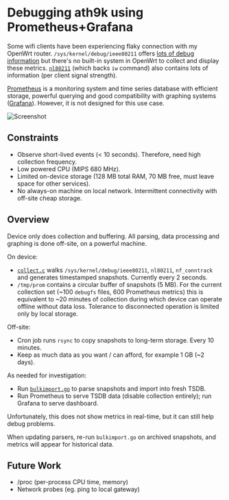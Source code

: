 # Debugging ath9k using Prometheus+Grafana

Some wifi clients have been experiencing flaky connection with my OpenWrt router. `/sys/kernel/debug/ieee80211` offers [lots of debug information](https://elixir.bootlin.com/linux/latest/source/drivers/net/wireless/ath/ath9k/debug.c) but there's no built-in system in OpenWrt to collect and display these metrics. [`nl80211`](https://wireless.wiki.kernel.org/en/developers/documentation/nl80211) (which backs `iw` command) also contains lots of information (per client signal strength).

[Prometheus](https://prometheus.io/) is a monitoring system and time series database with efficient storage, powerful querying and good compatibility with graphing systems ([Grafana](https://grafana.com/)). However, it is not designed for this use case.

![Screenshot](https://i.redd.it/s01mxnaa16241.png)

## Constraints

*  Observe short-lived events (< 10 seconds). Therefore, need high collection frequency.
*  Low powered CPU (MIPS 680 MHz).
*  Limited on-device storage (128 MB total RAM, 70 MB free, must leave space for other services).
*  No always-on machine on local network. Intermittent connectivity with off-site cheap storage.

## Overview

Device only does collection and buffering. All parsing, data processing and graphing is done off-site, on a powerful machine.

On device:
*  [`collect.c`](collect.c) walks `/sys/kernel/debug/ieee80211`, `nl80211`, `nf_conntrack` and generates timestamped snapshots. Currently every 2 seconds.
*  `/tmp/prom` contains a circular buffer of snapshots (5 MB). For the current collection set (~100 `debugfs` files, 600 Prometheus metrics) this is equivalent to ~20 minutes of collection during which device can operate offline without data loss. Tolerance to disconnected operation is limited only by local storage.

Off-site:
*  Cron job runs `rsync` to copy snapshots to long-term storage. Every 10 minutes.
*  Keep as much data as you want / can afford, for example 1 GB (~2 days).

As needed for investigation:
*  Run [`bulkimport.go`](bulkimport.go) to parse snapshots and import into fresh TSDB.
*  Run Prometheus to serve TSDB data (disable collection entirely); run Grafana to serve dashboard.

Unfortunately, this does not show metrics in real-time, but it can still help debug problems.

When updating parsers, re-run `bulkimport.go` on archived snapshots, and metrics will appear for historical data.

## Future Work

*  /proc (per-process CPU time, memory)
*  Network probes (eg. ping to local gateway)
